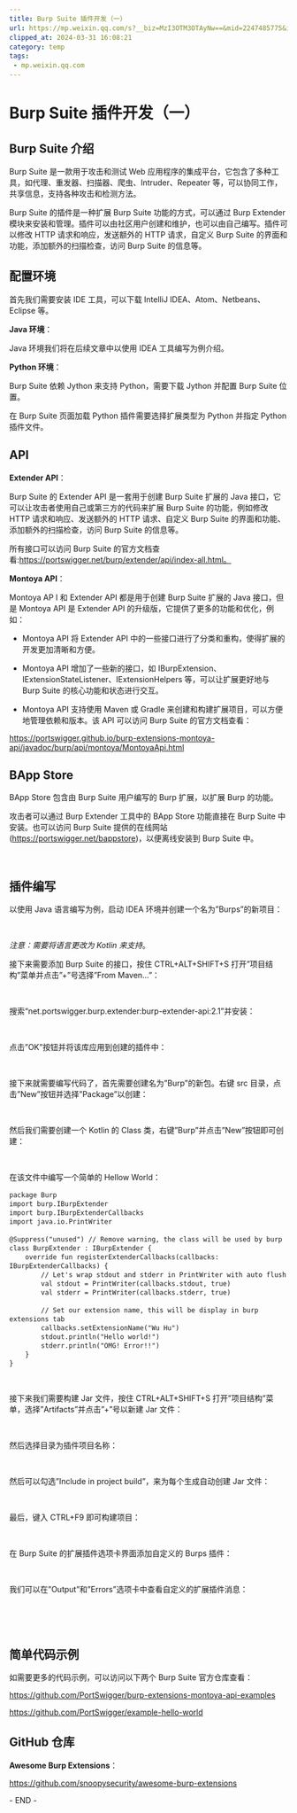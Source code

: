 ```yaml
---
title: Burp Suite 插件开发（一）
url: https://mp.weixin.qq.com/s?__biz=MzI3OTM3OTAyNw==&mid=2247485775&idx=1&sn=fdfda883b6e49656053f576ca0756a8e&chksm=eb49e473dc3e6d651d27830fb6c9767053f309935d35391c2b21a85b7944197ec7be5c50b7cc&mpshare=1&scene=1&srcid=0311h6kq7SHeaqpsAoeNOxRP&sharer_shareinfo=75a387bb249d18871325db2796272aef&sharer_shareinfo_first=75a387bb249d18871325db2796272aef#rd
clipped_at: 2024-03-31 16:08:21
category: temp
tags: 
 - mp.weixin.qq.com
---
```



# Burp Suite 插件开发（一）

## Burp Suite 介绍

Burp Suite 是一款用于攻击和测试 Web 应用程序的集成平台，它包含了多种工具，如代理、重发器、扫描器、爬虫、Intruder、Repeater 等，可以协同工作，共享信息，支持各种攻击和检测方法。

Burp Suite 的插件是一种扩展 Burp Suite 功能的方式，可以通过 Burp Extender 模块来安装和管理。插件可以由社区用户创建和维护，也可以由自己编写。插件可以修改 HTTP 请求和响应，发送额外的 HTTP 请求，自定义 Burp Suite 的界面和功能，添加额外的扫描检查，访问 Burp Suite 的信息等。

## 配置环境

首先我们需要安装 IDE 工具，可以下载 IntelliJ IDEA、Atom、Netbeans、Eclipse 等。

**Java 环境**：

Java 环境我们将在后续文章中以使用 IDEA 工具编写为例介绍。

**Python 环境**：

Burp Suite 依赖 Jython 来支持 Python，需要下载 Jython 并配置 Burp Suite 位置。

在 Burp Suite 页面加载 Python 插件需要选择扩展类型为 Python 并指定 Python 插件文件。

## API

**Extender API**：

Burp Suite 的 Extender API 是一套用于创建 Burp Suite 扩展的 Java 接口，它可以让攻击者使用自己或第三方的代码来扩展 Burp Suite 的功能，例如修改 HTTP 请求和响应、发送额外的 HTTP 请求、自定义 Burp Suite 的界面和功能、添加额外的扫描检查，访问 Burp Suite 的信息等。

所有接口可以访问 Burp Suite 的官方文档查看:https://portswigger.net/burp/extender/api/index-all.html。

**Montoya API**：

Montoya AP I 和 Extender API 都是用于创建 Burp Suite 扩展的 Java 接口，但是 Montoya API 是 Extender API 的升级版，它提供了更多的功能和优化，例如：

-   Montoya API 将 Extender API 中的一些接口进行了分类和重构，使得扩展的开发更加清晰和方便。
    
-   Montoya API 增加了一些新的接口，如 IBurpExtension、IExtensionStateListener、IExtensionHelpers 等，可以让扩展更好地与 Burp Suite 的核心功能和状态进行交互。
    
-   Montoya API 支持使用 Maven 或 Gradle 来创建和构建扩展项目，可以方便地管理依赖和版本。该 API 可以访问 Burp Suite 的官方文档查看：
    

https://portswigger.github.io/burp-extensions-montoya-api/javadoc/burp/api/montoya/MontoyaApi.html

## BApp Store

BApp Store 包含由 Burp Suite 用户编写的 Burp 扩展，以扩展 Burp 的功能。

攻击者可以通过 Burp Extender 工具中的 BApp Store 功能直接在 Burp Suite 中安装。也可以访问 Burp Suite 提供的在线网站 (https://portswigger.net/bappstore)，以便离线安装到 Burp Suite 中。

![图片](assets/1711872501-37d80127b73f829661c0d17b431e0b18.svg)

## 插件编写

以使用 Java 语言编写为例，启动 IDEA 环境并创建一个名为”Burps”的新项目：

![图片](assets/1711872501-37d80127b73f829661c0d17b431e0b18.svg)

*注意：需要将语言更改为 Kotlin 来支持*。

接下来需要添加 Burp Suite 的接口，按住 CTRL+ALT+SHIFT+S 打开”项目结构”菜单并点击”+”号选择”From Maven…”：

![图片](assets/1711872501-37d80127b73f829661c0d17b431e0b18.svg)

搜索“net.portswigger.burp.extender:burp-extender-api:2.1”并安装：

![图片](assets/1711872501-37d80127b73f829661c0d17b431e0b18.svg)

点击”OK”按钮并将该库应用到创建的插件中：

![图片](assets/1711872501-37d80127b73f829661c0d17b431e0b18.svg)

接下来就需要编写代码了，首先需要创建名为”Burp”的新包。右键 src 目录，点击”New”按钮并选择”Package”以创建：

![图片](assets/1711872501-37d80127b73f829661c0d17b431e0b18.svg)

然后我们需要创建一个 Kotlin 的 Class 类，右键”Burp”并点击”New”按钮即可创建：

![图片](assets/1711872501-37d80127b73f829661c0d17b431e0b18.svg)

在该文件中编写一个简单的 Hellow World：

```plain
package Burp
import burp.IBurpExtender
import burp.IBurpExtenderCallbacks
import java.io.PrintWriter

@Suppress("unused") // Remove warning, the class will be used by burp
class BurpExtender : IBurpExtender {
    override fun registerExtenderCallbacks(callbacks: IBurpExtenderCallbacks) {
        // Let's wrap stdout and stderr in PrintWriter with auto flush
        val stdout = PrintWriter(callbacks.stdout, true)
        val stderr = PrintWriter(callbacks.stderr, true)

        // Set our extension name, this will be display in burp extensions tab
        callbacks.setExtensionName("Wu Hu")
        stdout.println("Hello world!")
        stderr.println("OMG! Error!!")
    }
}
```

![图片](assets/1711872501-37d80127b73f829661c0d17b431e0b18.svg)

接下来我们需要构建 Jar 文件，按住 CTRL+ALT+SHIFT+S 打开”项目结构”菜单，选择”Artifacts”并点击”+”号以新建 Jar 文件：

![图片](assets/1711872501-37d80127b73f829661c0d17b431e0b18.svg)

然后选择目录为插件项目名称：

![图片](assets/1711872501-37d80127b73f829661c0d17b431e0b18.svg)

然后可以勾选”Include in project build”，来为每个生成自动创建 Jar 文件：

![图片](assets/1711872501-37d80127b73f829661c0d17b431e0b18.svg)

最后，键入 CTRL+F9 即可构建项目：

![图片](assets/1711872501-37d80127b73f829661c0d17b431e0b18.svg)

在 Burp Suite 的扩展插件选项卡界面添加自定义的 Burps 插件：

![图片](assets/1711872501-37d80127b73f829661c0d17b431e0b18.svg)

我们可以在”Output”和”Errors”选项卡中查看自定义的扩展插件消息：

![图片](assets/1711872501-37d80127b73f829661c0d17b431e0b18.svg)

![图片](assets/1711872501-37d80127b73f829661c0d17b431e0b18.svg)

## 简单代码示例

如需要更多的代码示例，可以访问以下两个 Burp Suite 官方仓库查看：

https://github.com/PortSwigger/burp-extensions-montoya-api-examples

https://github.com/PortSwigger/example-hello-world

## GitHub 仓库

**Awesome Burp Extensions**：

https://github.com/snoopysecurity/awesome-burp-extensions

\- END -